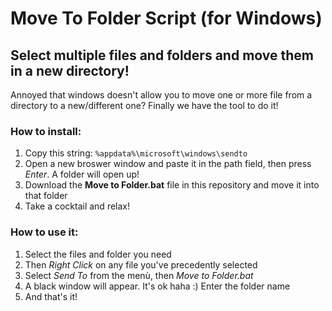 # Move To Folder Script (for Windows)

## Select multiple files and folders and move them in a new directory!

Annoyed that windows doesn't allow you to move one or more file from a directory to a new/different one?
Finally we have the tool to do it!

### How to install:

1. Copy this string: `%appdata%\microsoft\windows\sendto`
2. Open a new broswer window and paste it in the path field, then press *Enter*. A folder will open up!
3. Download the **Move to Folder.bat** file in this repository and move it into that folder
4. Take a cocktail and relax!

### How to use it:

1. Select the files and folder you need
2. Then *Right Click* on any file you've precedently selected
3. Select *Send To* from the menù, then *Move to Folder.bat*
4. A black window will appear. It's ok haha :) Enter the folder name
5. And that's it!

